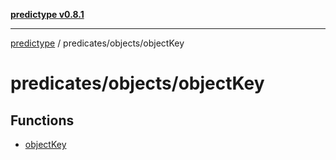 [**predictype v0.8.1**](../../../README.md)

***

[predictype](../../../modules.md) / predicates/objects/objectKey

# predicates/objects/objectKey

## Functions

- [objectKey](functions/objectKey.md)
